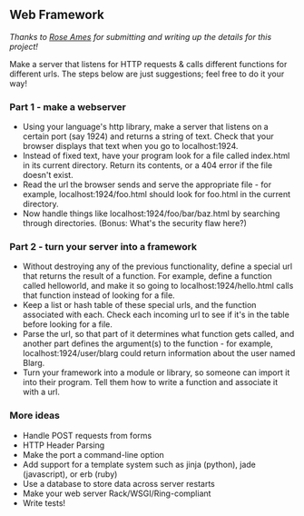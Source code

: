 ## Web Framework

*Thanks to [Rose Ames](https://github.com/rose) for submitting and writing up the details for this project!*

Make a server that listens for HTTP requests & calls different functions for different urls.  The steps below are just suggestions; feel free to do it your way!

### Part 1 - make a webserver
* Using your language's http library, make a server that listens on a certain port (say 1924) and returns a string of text.  Check that your browser displays that text when you go to localhost:1924.
* Instead of fixed text, have your program look for a file called index.html in its current directory.  Return its contents, or a 404 error if the file doesn't exist.
* Read the url the browser sends and serve the appropriate file - for example, localhost:1924/foo.html should look for foo.html in the current directory.
* Now handle things like localhost:1924/foo/bar/baz.html by searching through directories.  (Bonus:  What's the security flaw here?)

### Part 2 - turn your server into a framework
* Without destroying any of the previous functionality, define a special url that returns the result of a function.  For example, define a function called helloworld, and make it so going to localhost:1924/hello.html calls that function instead of looking for a file.
* Keep a list or hash table of these special urls, and the function associated with each.  Check each incoming url to see if it's in the table before looking for a file.
* Parse the url, so that part of it determines what function gets called, and another part defines the argument(s) to the function - for example, localhost:1924/user/blarg could return information about the user named Blarg.
* Turn your framework into a module or library, so someone can import it into their program.  Tell them how to write a function and associate it with a url.

### More ideas
* Handle POST requests from forms
* HTTP Header Parsing
* Make the port a command-line option
* Add support for a template system such as jinja (python), jade (javascript), or erb (ruby)
* Use a database to store data across server restarts
* Make your web server Rack/WSGI/Ring-compliant
* Write tests!